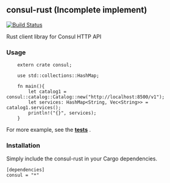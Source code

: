 ## consul-rust (Incomplete implement)

[![Build Status](https://travis-ci.org/youngking/consul-rust.svg)](https://travis-ci.org/youngking/consul-rust)


Rust client libray for Consul HTTP API

### Usage

```
    extern crate consul;

    use std::collections::HashMap;

    fn main(){
        let catalog1 = consul::catalog::Catalog::new("http://localhost:8500/v1");
        let services: HashMap<String, Vec<String>> = catalog1.services();
        println!("{}", services);
    }
```


For more example, see the **[tests](https://github.com/youngking/consul-rust/blob/master/src/test/basic.rs)** .

### Installation

Simply include the consul-rust in your Cargo dependencies.

```
[dependencies]
consul = "*"
```
